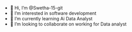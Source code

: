- 👋 Hi, I’m @Swetha-15-git
- 👀 I’m interested in software development 
- 🌱 I’m currently learning Ai  Data Analyst 
- 💞️ I’m looking to collaborate on working for Data analyst 
  

<!---
Swetha-15-git/Swetha-15-git is a ✨ special ✨ repository because its `README.md` (this file) appears on your GitHub profile.
You can click the Preview link to take a look at your changes.
--->
